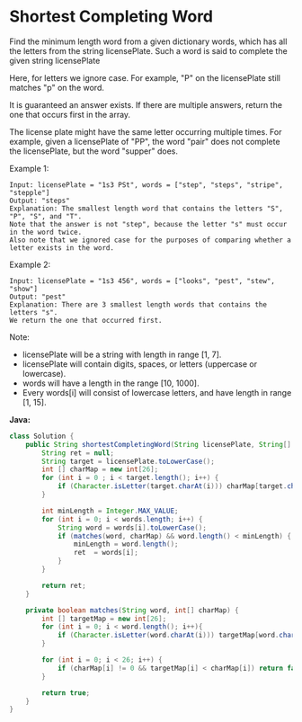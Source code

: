 # Shortest Completing Word

Find the minimum length word from a given dictionary words, which has all the letters from the string licensePlate. Such a word is said to complete the given string licensePlate

Here, for letters we ignore case. For example, "P" on the licensePlate still matches "p" on the word.

It is guaranteed an answer exists. If there are multiple answers, return the one that occurs first in the array.

The license plate might have the same letter occurring multiple times. For example, given a licensePlate of "PP", the word "pair" does not complete the licensePlate, but the word "supper" does.

Example 1:

    Input: licensePlate = "1s3 PSt", words = ["step", "steps", "stripe", "stepple"]
    Output: "steps"
    Explanation: The smallest length word that contains the letters "S", "P", "S", and "T".
    Note that the answer is not "step", because the letter "s" must occur in the word twice.
    Also note that we ignored case for the purposes of comparing whether a letter exists in the word.

Example 2:

    Input: licensePlate = "1s3 456", words = ["looks", "pest", "stew", "show"]
    Output: "pest"
    Explanation: There are 3 smallest length words that contains the letters "s".
    We return the one that occurred first.

Note:

- licensePlate will be a string with length in range [1, 7].
- licensePlate will contain digits, spaces, or letters (uppercase or lowercase).
- words will have a length in the range [10, 1000].
- Every words[i] will consist of lowercase letters, and have length in range [1, 15].

**Java:**
```java
class Solution {
    public String shortestCompletingWord(String licensePlate, String[] words) {
        String ret = null;
        String target = licensePlate.toLowerCase();
        int [] charMap = new int[26];
        for (int i = 0 ; i < target.length(); i++) {
            if (Character.isLetter(target.charAt(i))) charMap[target.charAt(i) - 'a']++;
        }

        int minLength = Integer.MAX_VALUE;
        for (int i = 0; i < words.length; i++) {
            String word = words[i].toLowerCase();
            if (matches(word, charMap) && word.length() < minLength) {
                minLength = word.length();
                ret  = words[i];
            }
        }

        return ret;
    }

    private boolean matches(String word, int[] charMap) {
        int [] targetMap = new int[26];
        for (int i = 0; i < word.length(); i++){
            if (Character.isLetter(word.charAt(i))) targetMap[word.charAt(i) - 'a']++;
        }

        for (int i = 0; i < 26; i++) {
            if (charMap[i] != 0 && targetMap[i] < charMap[i]) return false;
        }

        return true;
    }
}
```
